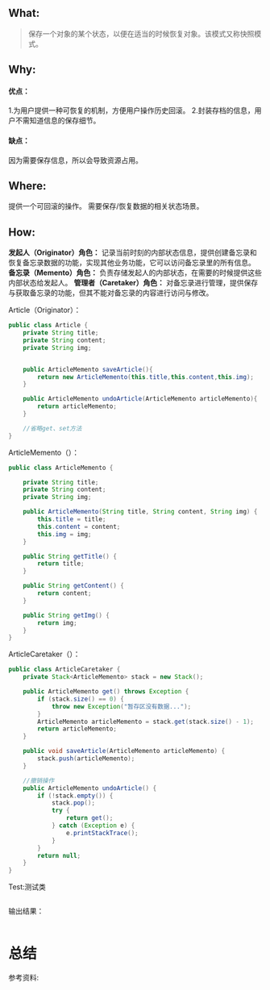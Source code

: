 ## What:
>保存一个对象的某个状态，以便在适当的时候恢复对象。该模式又称快照模式。

## Why:
#### 优点：
1.为用户提供一种可恢复的机制，方便用户操作历史回滚。
2.封装存档的信息，用户不需知道信息的保存细节。

#### 缺点：
因为需要保存信息，所以会导致资源占用。


## Where:
提供一个可回滚的操作。
需要保存/恢复数据的相关状态场景。

## How:

**发起人（Originator）角色：** 记录当前时刻的内部状态信息，提供创建备忘录和恢复备忘录数据的功能，实现其他业务功能，它可以访问备忘录里的所有信息。
**备忘录（Memento）角色：** 负责存储发起人的内部状态，在需要的时候提供这些内部状态给发起人。
**管理者（Caretaker）角色：** 对备忘录进行管理，提供保存与获取备忘录的功能，但其不能对备忘录的内容进行访问与修改。

Article（Originator）：
```java
public class Article {
    private String title;
    private String content;
    private String img;


    public ArticleMemento saveArticle(){
        return new ArticleMemento(this.title,this.content,this.img);
    }

    public ArticleMemento undoArticle(ArticleMemento articleMemento){
        return articleMemento;
    }

    //省略get、set方法
}
```

ArticleMemento（）：
```java
public class ArticleMemento {

    private String title;
    private String content;
    private String img;

    public ArticleMemento(String title, String content, String img) {
        this.title = title;
        this.content = content;
        this.img = img;
    }

    public String getTitle() {
        return title;
    }

    public String getContent() {
        return content;
    }

    public String getImg() {
        return img;
    }
}
```

ArticleCaretaker（）：
```java
public class ArticleCaretaker {
    private Stack<ArticleMemento> stack = new Stack();

    public ArticleMemento get() throws Exception {
        if (stack.size() == 0) {
            throw new Exception("暂存区没有数据...");
        }
        ArticleMemento articleMemento = stack.get(stack.size() - 1);
        return articleMemento;
    }

    public void saveArticle(ArticleMemento articleMemento) {
        stack.push(articleMemento);
    }

    //撤销操作
    public ArticleMemento undoArticle() {
        if (!stack.empty()) {
            stack.pop();
            try {
                return get();
            } catch (Exception e) {
                e.printStackTrace();
            }
        }
        return null;
    }
}
```




Test:测试类
```java

```
输出结果：
```java

```



# 总结

参考资料:

